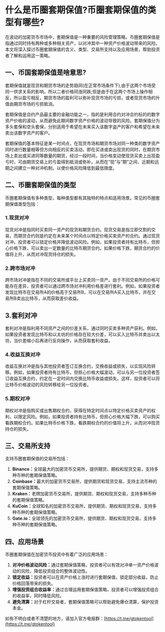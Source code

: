 # 什么是币圈套期保值?币圈套期保值的类型有哪些?

在波动的加密货币市场中，套期保值是一种重要的风险管理策略。币圈套期保值是指通过同时持有两种或多种相关资产，以对冲其中一种资产价格波动带来的风险。本文将深入探讨币圈套期保值的含义、类型、交易所支持以及应用场景，帮助投资者了解和运用这一策略。

## 一、币国套期保值是啥意思?

套期保值就是现货和期货市场的走势趋同(在正常市场条件下),由于这两个市场受同一供求关系的影响，所以二者价格同涨同跌;但是由于在这两个市场上操作相反，所以盈亏相反，期货市场的盈利可以弥补现货市场的亏损，或者现货市场的升值由期货市场的亏损抵消。

套期保值是合约产品最主要的金融功能之一，指的是利用合约对冲合约标的的数字资产价格的波动，从而避免此期间数字资产价格的波动导致的风险。套期保值分为多头套保和空头套保，分别适用于希望在未来买入该数字盗产的客户和希望在未来卖出该数字资产的客户。

套期保值的基本特征是某一时间点，在现货市场和期货市场对同一种类的数字资产同时进行数量相等但方向相反的买卖活动，即在买进或卖出现货的同时，在期货市场上卖出或买进同等数量的期货，经过一段时间，当价格变动使现货买卖上出现盈亏时，可由期货交易上的亏盈得到抵消或弥补。从而在“现”与“期”之间、近期和远期之间建立一种对冲机制，以使价格风险降低到最低限度。

## 二、币圈套期保值的类型

币圈套期保值有多种类型，每种类型都有其独特的特点和适用场景。常见的币圈套期保值类型包括：

### 1.现货对冲

现货对冲是指同时买卖同一资产的现货和期货合约。现货交易是指立即交割的交易，而期货合约则是约定在未来某个时间点以特定价格买卖资产的合约。通过现货对冲，投资者可以锁定价格并降低波动风险。例如，如果投资者持有比特币，但担心价格下跌，可以卖出一定数量的比特币期货合约。如果价格下跌，期货合约的价值将上升，从而对冲现货持仓的损失。

### 2.跨市场对冲

跨市场对冲是指在不同的交易所或平台上买卖同一资产。由于不同交易所的价格可能存在差异，投资者可以通过跨市场对冲利用价格差进行套利。例如，如果投资者发现比特币在交易所A的价格高于交易所B，可以在交易所A买入比特币，并在交易所B卖出比特币，从而获取差价收益。

## 3.套利对冲

套利对冲是指利用不同资产之间的价差关系，通过同时买卖多种资产获利。例如，如果投资者发现比特币和以太坊的价格存在较大价差，可以买入比特币并卖出以太坊，当价差缩小后再进行反向操作，从而获取套利收益。

### 4.收益互换对冲

收益互换对冲是指与其他投资者签订互换合约，交换收益或损失，以实现风险转移。例如，如果投资者持有比特币，但担心价格大幅波动，可以与另一位投资者签订收益互换合约，约定在一定时间内交换比特币收益或损失。这样，投资者可以将比特币价格波动的风险转移给另一位投资者。

### 5.期权对冲

期权对冲是指购买或出售期权合约，获得在特定时间点以特定价格买卖资产的权利，以限定风险。例如，如果投资者持有比特币，但担心价格大幅下跌，可以购买看跌期权合约。如果比特币价格下跌，看跌期权合约的价值将上升，从而对冲现货持仓的损失。

## 三、交易所支持

支持币圈套期保值的交易所包括：

1. **Binance：**&#x5168;球最大的加密货币交易所，提供期货、期权和现货交易，支持多种币种的套期保值策略。
2. **Coinbase：**&#x6700;大的加密货币交易所，提供期货和现货交易，支持主流币种的套期保值策略。
3. **Kraken：**&#x8001;牌加密货币交易所，提供期货、期权和现货交易，支持多种币种的套期保值策略。
4. **KuCoin：**&#x5168;球知名的加密货币交易所，提供期货、期权和现货交易，支持多种币种的套期保值策略。
5. **Gate.io：**&#x5168;球领先的加密货币交易所，提供期货、期权和现货交易，支持多种币种的套期保值策略。

## 四、应用场景

币圈套期保值在加密货币投资中有着广泛的应用场景：

1. **对冲价格波动风险：**&#x901A;过套期保值策略，投资者可以有效对冲单一资产价格波动的风险，降低投资组合的整体波动性。
2. **锁定收益：**&#x6295;资者可以在资产价格上涨时进行套期保值，锁定部分收益，防止价格回落带来的损失。
3. **增强投资组合收益率：**&#x901A;过合理运用套期保值策略，投资者可以增强投资组合的收益率，同时降低风险。
4. **避免清算：**&#x5BF9;于杠杆交易者，套期保值策略可以帮助避免爆仓清算，保护投资本金。

如有不明白或者不清楚的地方，请加入官方电报群：[https://t.me/gtokentool](https://t.me/gtokentool)
